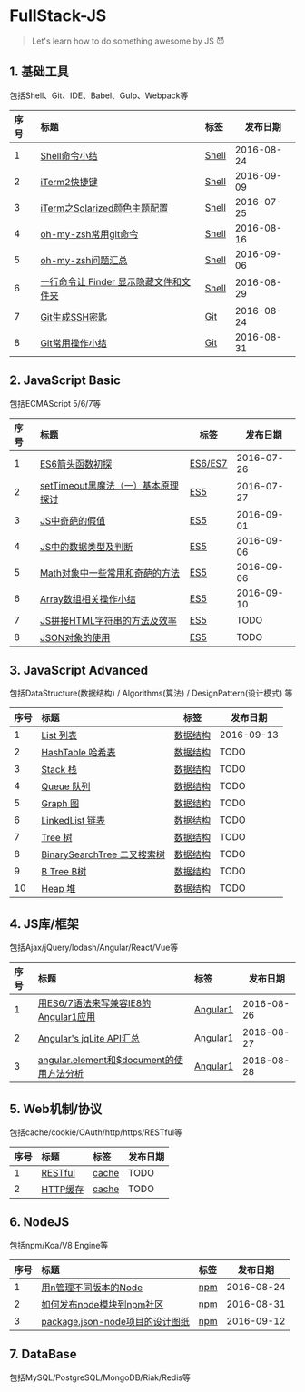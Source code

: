 # FullStack-JS

> Let's learn how to do something awesome by JS :smiling_imp:

## 1. 基础工具

包括Shell、Git、IDE、Babel、Gulp、Webpack等

| 序号   | 标题                                       | 标签                                       | 发布日期       |
| :--- | :--------------------------------------- | :--------------------------------------- | ---------- |
| 1    | [Shell命令小结](https://github.com/muwenzi/Blog/issues/7) | [Shell](https://github.com/muwenzi/Blog/issues?q=is%3Aissue+is%3Aopen+label%3AShell) | 2016-08-24 |
| 2    | [iTerm2快捷键](https://github.com/muwenzi/Blog/issues/21) | [Shell](https://github.com/muwenzi/Blog/issues?q=is%3Aissue+is%3Aopen+label%3AShell) | 2016-09-09 |
| 3    | [iTerm之Solarized颜色主题配置](https://github.com/muwenzi/Blog/issues/1) | [Shell](https://github.com/muwenzi/Blog/issues?q=is%3Aissue+is%3Aopen+label%3AShell) | 2016-07-25 |
| 4    | [oh-my-zsh常用git命令](https://github.com/muwenzi/Blog/issues/4) | [Shell](https://github.com/muwenzi/Blog/issues?q=is%3Aissue+is%3Aopen+label%3AShell) | 2016-08-16 |
| 5    | [oh-my-zsh问题汇总](https://github.com/muwenzi/Blog/issues/15) | [Shell](https://github.com/muwenzi/Blog/issues?q=is%3Aissue+is%3Aopen+label%3AShell) | 2016-09-06 |
| 6    | [一行命令让 Finder 显示隐藏文件和文件夹](https://github.com/muwenzi/Blog/issues/11) | [Shell](https://github.com/muwenzi/Blog/issues?q=is%3Aissue+is%3Aopen+label%3AShell) | 2016-08-29 |
| 7    | [Git生成SSH密匙](https://github.com/muwenzi/Blog/issues/5) | [Git](https://github.com/muwenzi/Blog/issues?q=is%3Aissue+is%3Aopen+label%3AGit) | 2016-08-24 |
| 8    | [Git常用操作小结](https://github.com/muwenzi/Blog/issues/13) | [Git](https://github.com/muwenzi/Blog/issues?q=is%3Aissue+is%3Aopen+label%3AGit) | 2016-08-31 |

## 2. JavaScript Basic

包括ECMAScript 5/6/7等

| 序号   | 标题                                       | 标签                                       | 发布日期       |
| :--- | :--------------------------------------- | ---------------------------------------- | ---------- |
| 1    | [ES6箭头函数初探](https://github.com/muwenzi/Blog/issues/2) | [ES6/ES7](https://github.com/muwenzi/Blog/issues?q=is%3Aissue+is%3Aopen+label%3AES6%2FES7) | 2016-07-26 |
| 2    | [setTimeout黑魔法（一）基本原理探讨](https://github.com/muwenzi/Blog/issues/3) | [ES5](https://github.com/muwenzi/Blog/issues?q=is%3Aissue+is%3Aopen+label%3AES5) | 2016-07-27 |
| 3    | [JS中奇葩的假值](https://github.com/muwenzi/Blog/issues/14) | [ES5](https://github.com/muwenzi/Blog/issues?q=is%3Aissue+is%3Aopen+label%3AES5) | 2016-09-01 |
| 4    | [JS中的数据类型及判断](https://github.com/muwenzi/Blog/issues/17) | [ES5](https://github.com/muwenzi/Blog/issues?q=is%3Aissue+is%3Aopen+label%3AES5) | 2016-09-06 |
| 5    | [Math对象中一些常用和奇葩的方法](https://github.com/muwenzi/Blog/issues/19) | [ES5](https://github.com/muwenzi/Blog/issues?q=is%3Aissue+is%3Aopen+label%3AES5) | 2016-09-06 |
| 6    | [Array数组相关操作小结](https://github.com/muwenzi/Blog/issues/18) | [ES5](https://github.com/muwenzi/Blog/issues?q=is%3Aissue+is%3Aopen+label%3AES5) | 2016-09-10 |
| 7    | [JS拼接HTML字符串的方法及效率](https://github.com/muwenzi/Blog/issues/24) | [ES5](https://github.com/muwenzi/Blog/issues?q=is%3Aissue+is%3Aopen+label%3AES5) | TODO |
| 8    | [JSON对象的使用](https://github.com/muwenzi/Blog/issues/25) | [ES5](https://github.com/muwenzi/Blog/issues?q=is%3Aissue+is%3Aopen+label%3AES5) | TODO |

## 3. JavaScript Advanced

包括DataStructure(数据结构) / Algorithms(算法) / DesignPattern(设计模式) 等

| 序号   | 标题                                       | 标签                                       | 发布日期 |
| :--- | :--------------------------------------- | ---------------------------------------- | ---- |
| 1    | [List 列表](https://github.com/muwenzi/Blog/issues/23) | [数据结构](https://github.com/muwenzi/Blog/issues?q=is%3Aissue+is%3Aopen+label%3A数据结构) | 2016-09-13 |
| 2    | [HashTable 哈希表](https://github.com/muwenzi/Blog/issues/22) | [数据结构](https://github.com/muwenzi/Blog/issues?q=is%3Aissue+is%3Aopen+label%3AES6%2FES7) | TODO |
| 3    | [Stack 栈](https://github.com/muwenzi/Blog/issues/22) | [数据结构](https://github.com/muwenzi/Blog/issues?q=is%3Aissue+is%3Aopen+label%3AES6%2FES7) | TODO |
| 4    | [Queue 队列](https://github.com/muwenzi/Blog/issues/22) | [数据结构](https://github.com/muwenzi/Blog/issues?q=is%3Aissue+is%3Aopen+label%3AES6%2FES7) | TODO |
| 5    | [Graph 图](https://github.com/muwenzi/Blog/issues/22) | [数据结构](https://github.com/muwenzi/Blog/issues?q=is%3Aissue+is%3Aopen+label%3AES6%2FES7) | TODO |
| 6    | [LinkedList 链表](https://github.com/muwenzi/Blog/issues/22) | [数据结构](https://github.com/muwenzi/Blog/issues?q=is%3Aissue+is%3Aopen+label%3AES6%2FES7) | TODO |
| 7    | [Tree 树](https://github.com/muwenzi/Blog/issues/22) | [数据结构](https://github.com/muwenzi/Blog/issues?q=is%3Aissue+is%3Aopen+label%3AES6%2FES7) | TODO |
| 8    | [BinarySearchTree 二叉搜索树](https://github.com/muwenzi/Blog/issues/22) | [数据结构](https://github.com/muwenzi/Blog/issues?q=is%3Aissue+is%3Aopen+label%3AES6%2FES7) | TODO |
| 9    | [B Tree B树](https://github.com/muwenzi/Blog/issues/22) | [数据结构](https://github.com/muwenzi/Blog/issues?q=is%3Aissue+is%3Aopen+label%3AES6%2FES7) | TODO |
| 10   | [Heap 堆](https://github.com/muwenzi/Blog/issues/22) | [数据结构](https://github.com/muwenzi/Blog/issues?q=is%3Aissue+is%3Aopen+label%3AES6%2FES7) | TODO |

## 4. JS库/框架

包括Ajax/jQuery/lodash/Angular/React/Vue等

| 序号   | 标题                                       | 标签                                       | 发布日期       |
| :--- | :--------------------------------------- | :--------------------------------------- | ---------- |
| 1    | [用ES6/7语法来写兼容IE8的Angular1应用](https://github.com/muwenzi/Blog/issues/8) | [Angular1](https://github.com/muwenzi/Blog/issues?q=is%3Aissue+is%3Aopen+label%3AAngular1) | 2016-08-26 |
| 2    | [Angular's jqLite API汇总](https://github.com/muwenzi/Blog/issues/9) | [Angular1](https://github.com/muwenzi/Blog/issues?q=is%3Aissue+is%3Aopen+label%3AAngular1) | 2016-08-27 |
| 3    | [angular.element和$document的使用方法分析](https://github.com/muwenzi/Blog/issues/10) | [Angular1](https://github.com/muwenzi/Blog/issues?q=is%3Aissue+is%3Aopen+label%3AAngular1) | 2016-08-28 |

## 5. Web机制/协议

包括cache/cookie/OAuth/http/https/RESTful等

| 序号   | 标题                                       | 标签                                       | 发布日期       |
| :--- | :--------------------------------------- | :--------------------------------------- | ---------- |
| 1    | [RESTful](https://github.com/muwenzi/Blog/issues/20) | [cache](https://github.com/muwenzi/Blog/issues?q=is%3Aissue+is%3Aopen+label%3ARESTful) | TODO |
| 2    | [HTTP缓存](https://github.com/muwenzi/Blog/issues/25) | [cache](https://github.com/muwenzi/Blog/issues?q=is%3Aissue+is%3Aopen+label%3Acahce) | TODO |

## 6. NodeJS

包括npm/Koa/V8 Engine等

| 序号   | 标题                                       | 标签                                       | 发布日期       |
| :--- | :--------------------------------------- | :--------------------------------------- | ---------- |
| 1    | [用n管理不同版本的Node](https://github.com/muwenzi/Blog/issues/6) | [npm](https://github.com/muwenzi/Blog/issues?q=is%3Aissue+is%3Aopen+label%3Anpm) | 2016-08-24 |
| 2    | [如何发布node模块到npm社区](https://github.com/muwenzi/Blog/issues/12) | [npm](https://github.com/muwenzi/Blog/issues?q=is%3Aissue+is%3Aopen+label%3Anpm) | 2016-08-31 |
| 3    | [package.json-node项目的设计图纸](https://github.com/muwenzi/Blog/issues/22) | [npm](https://github.com/muwenzi/Blog/issues?q=is%3Aissue+is%3Aopen+label%3Anpm) | 2016-09-12 |

## 7. DataBase
包括MySQL/PostgreSQL/MongoDB/Riak/Redis等




